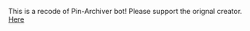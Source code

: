 This is a recode of Pin-Archiver bot! Please support the orignal creator. [Here](https://github.com/HaiderZaidiDev/Discord-Pin-Archiver-Bot)
